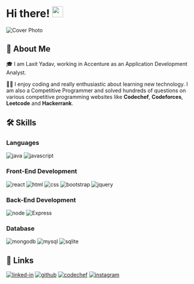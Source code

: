 # Hi there! <img src="https://media.giphy.com/media/hvRJCLFzcasrR4ia7z/giphy.gif" width="29px">

![Cover Photo](https://res.cloudinary.com/dzex6ikkr/image/upload/v1623310577/limits_srqsno.jpg)

## 🚀 About Me

🎓 I am Laxit Yadav, working in Accenture as an Application Development Analyst.

👨‍💻 I enjoy coding and really enthusiastic about learning new technology. I am also a Competitive Programmer and solved hundreds of questions on various competitive programming websites like **Codechef**, **Codeforces**, **Leetcode** and **Hackerrank**.


## 🛠️ Skills

### Languages

![java](https://img.shields.io/badge/Java-007396?style=for-the-badge&logo=java&logoColor=white)
![javascript](https://img.shields.io/badge/JavaScript-323330?style=for-the-badge&logo=javascript&logoColor=F7DF1E)

### Front-End Development

![react](https://img.shields.io/badge/React-20232A?style=for-the-badge&logo=react&logoColor=61DAFB)
![html](https://img.shields.io/badge/HTML5-E34F26?style=for-the-badge&logo=html5&logoColor=white)
![css](https://img.shields.io/badge/CSS3-1572B6?style=for-the-badge&logo=css3&logoColor=white)
![bootstrap](https://img.shields.io/badge/Bootstrap-563D7C?style=for-the-badge&logo=bootstrap&logoColor=white)
![jquery](https://img.shields.io/badge/jQuery-0769AD?style=for-the-badge&logo=jquery&logoColor=white)
<!-- ![redux](https://img.shields.io/badge/Redux-593D88?style=for-the-badge&logo=redux&logoColor=white) -->

### Back-End Development

![node](https://img.shields.io/badge/Node.js-339933?style=for-the-badge&logo=node-dot-js&logoColor=white)
![Express](https://img.shields.io/badge/Express.js-092E20?style=for-the-badge&logo=express&logoColor=white)

### Database

![mongodb](https://img.shields.io/badge/MongoDB-47A248?style=for-the-badge&logo=mongodb&logoColor=white)
![mysql](https://img.shields.io/badge/MySQL-00000F?style=for-the-badge&logo=mysql&logoColor=white)
![sqlite](https://img.shields.io/badge/SQLite-07405E?style=for-the-badge&logo=sqlite&logoColor=white)

## 🔗 Links

[![linked-in](https://img.shields.io/badge/Linked_In-0077B5?style=for-the-badge&logo=LinkedIn&logoColor=white)](https://www.linkedin.com/in/laxit-yadav-85a922172/)
[![github](https://img.shields.io/badge/GitHub-000000?style=for-the-badge&logo=GitHub&logoColor=white)](https://github.com/laxityadav)
[![codechef](https://img.shields.io/badge/Codechef-570803?style=for-the-badge&logo=codechef&logoColor=white)](https://www.codechef.com/users/laxit_y)
[![instagram](https://img.shields.io/badge/Instagram-E4405F?style=for-the-badge&logo=instagram&logoColor=white)](https://www.instagram.com/laxit98/)
